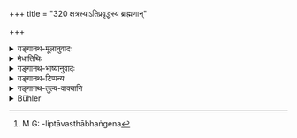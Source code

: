 +++
title = "320 क्षत्रस्याऽतिप्रवृद्धस्य ब्राह्मणान्"

+++

<details><summary>गङ्गानथ-मूलानुवादः</summary>

When the Kṣatriya shall become too over-bearing in every way towards Brāhmaṇas, the Brāhmaṇa himself shall be their restraining influence; as the Kṣatriya has his source in the Brāhmaṇa.—320
</details>

<details><summary>मेधातिथिः</summary>

**क्षत्रियस्य** **ब्राह्मणान् प्रति** बाधितुं प्रवृत्तस्य ब्राह्मणा एव **संनियन्तारः** । श्रीमदावलिप्ता व्यवस्थाभङ्गेन[^७७५] वर्तमानाः क्षत्रिया जपहोमादिशापादिना ब्राह्मणैर् मार्गे व्यवस्थाप्यन्ते । अत्र हेतुः- **क्षत्रं** **ब्रह्मसंभवम्** । ब्राह्मणजातेः सकाशात् क्षत्रियाणां संभवः । अत्रार्थवाद एवायम् ॥ ९.३२० ॥


[^७७५]:
     M G: -liptāvasthābhaṅgena

_<u>ननु</u> यो यस्योत्पत्तिहेतुर् नासौ तस्य नाशकः । <u>नैवम्</u> ।_
</details>

<details><summary>गङ्गानथ-भाष्यानुवादः</summary>

When a *Kṣatriya* tries to injure a Brāhmaṇa, ho shall be restrained by the *Brāhmaṇas* themselves. Being puffed up through wealth-born arrogance, when *Kṣatriyas* are apt to overstep all bounds of propriety, they are brought back to the right path by *Brāhmaṇas*, through prayers, offerings and curses.

The reason is—‘*Because the Kṣatriya has his source in the Brāhmaṇa*.’ The *Kṣatriyas* were born from the *Brāhmaṇa* caste.

The question arising—“How can one who is the source of another become his destroyer?”—the answer is supplied by the next verse.—(320)
</details>

<details><summary>गङ्गानथ-टिप्पन्यः</summary>

This verse is found in the Mahābhārata 12.78.28.

This verse is quoted in *Vīramitrodaya* (Rājantti, p. 152).
</details>

<details><summary>गङ्गानथ-तुल्य-वाक्यानि</summary>

**(verses 9.313-322)  
**

See Comparative notes for [Verse 9.313].
</details>

<details><summary>Bühler</summary>

320	When the Kshatriyas become in any way overbearing towards the Brahmanas, the Brahmanas themselves shall duly restrain them; for the Kshatriyas sprang from the Brahmanas.
</details>
